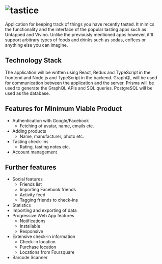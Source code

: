 # ![tastice](https://fontmeme.com/permalink/190704/0daa2ab57e001e0aa2002608810c7a69.png)

Application for keeping track of things you have recently tasted. It mimics the functionality and the interface of the popular tasting apps such as Untapped and Vivino. Unlike the previously mentioned apps however, it'll support arbitrary types of foods and drinks such as sodas, coffees or anything else you can imagine.

## Technology Stack

The application will be written using React, Redux and TypeScript in the frontend and Node.js and TypeScript in the backend. GraphQL will be used for communication between the application and the server. Prisma will be used to generate the GraphQL APIs and SQL queries. PostgreSQL will be used as the database.

## Features for Minimum Viable Product

* Authentication with Google/Facebook
    * Fetching of avatar, name, emails etc.
* Adding products
    * Name, manufacturer, photo etc.
* Tasting check-ins
    * Rating, tasting notes etc.
* Account management

## Further features

* Social features
    * Friends list
    * Importing Facebook friends
    * Activity feed
    * Tagging friends to check-ins
* Statistics
* Importing and exporting of data
* Progressive Web App features
    * Notifications
    * Installable
    * Responsive
* Extensive check-in information
    * Check-in location
    * Purchase location
    * Locations from Foursquare
* Barcode Scanner
    


